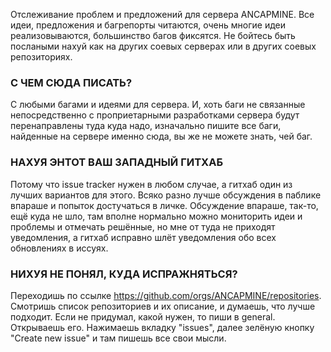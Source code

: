 Отслеживание проблем и предложений для сервера ANCAPMINE. Все идеи, предложения и багрепорты читаются, очень многие идеи реализовываются, большинство багов фиксятся. Не бойтесь быть послаными нахуй как на других соевых серверах или в других соевых репозиториях.

### С ЧЕМ СЮДА ПИСАТЬ?
С любыми багами и идеями для сервера. И, хоть баги не связанные непосредственно с проприетарными разработками сервера будут перенаправлены туда куда надо, изначально пишите все баги, найденные на сервере именно сюда, вы же не можете знать, чей баг.

### НАХУЯ ЭНТОТ ВАШ ЗАПАДНЫЙ ГИТХАБ
Потому что issue tracker нужен в любом случае, а гитхаб один из лучших вариантов для этого. Всяко разно лучше обсуждения в паблике впараше и попыток достучаться в личке. Обсуждение впараше, так-то, ещё куда не шло, там вполне нормально можно мониторить идеи и проблемы и отмечать решённые, но мне от туда не приходят уведомления, а гитхаб исправно шлёт уведомления обо всех обновлениях в иссуях.

### НИХУЯ НЕ ПОНЯЛ, КУДА ИСПРАЖНЯТЬСЯ?
Переходишь по ссылке https://github.com/orgs/ANCAPMINE/repositories. Смотришь список репозиториев и их описание, и думаешь, что лучше подходит. Если не придумал, какой нужен, то пиши в general. Открываешь его. Нажимаешь вкладку "issues", далее зелёную кнопку "Create new issue" и там пишешь все свои мысли. 
